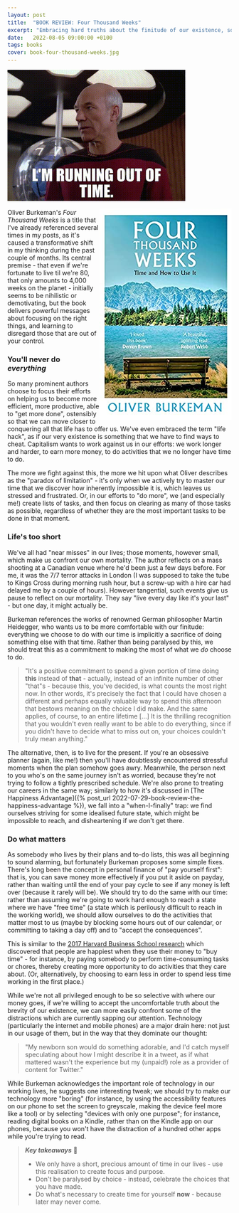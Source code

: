 ```yaml
---
layout: post
title:  "BOOK REVIEW: Four Thousand Weeks"
excerpt: "Embracing hard truths about the finitude of our existence, so that we can accomplish more."
date:   2022-08-05 09:00:00 +0100
tags: books
cover: book-four-thousand-weeks.jpg
---
```


![Jean-Luc Picard: I'm running out of time.](/assets/img/picard-running-out-of-time.gif)

<img src="/assets/img/book-four-thousand-weeks.jpg" align="right">Oliver Burkeman's _Four Thousand Weeks_ is a title that I've already referenced several times in my posts, as it's caused a transformative shift in my thinking during the past couple of months. Its central premise - that even if we're fortunate to live til we're 80, that only amounts to 4,000 weeks on the planet - initially seems to be nihilistic or demotivating, but the book delivers powerful messages about focusing on the right things, and learning to disregard those that are out of your control.

### You'll never do _everything_

So many prominent authors choose to focus their efforts on helping us to become more efficient, more productive, able to "get more done", ostensibly so that we can move closer to conquering all that life has to offer us. We've even embraced the term "life hack", as if our very existence is something that we have to find ways to cheat. Capitalism wants to work against us in our efforts: we work longer and harder, to earn more money, to do activities that we no longer have time to do.

The more we fight against this, the more we hit upon what Oliver describes as the "paradox of limitation" - it's only when we actively try to master our time that we discover how inherently impossible it is, which leaves us stressed and frustrated. Or, in our efforts to "do more", we (and especially me!) create lists of tasks, and then focus on clearing as many of those tasks as possible, regardless of whether they are the most important tasks to be done in that moment.

### Life's too short

We've all had "near misses" in our lives; those moments, however small, which make us confront our own mortality. The author reflects on a mass shooting at a Canadian venue where he'd been just a few days before. For me, it was the 7/7 terror attacks in London (I was supposed to take the tube to Kings Cross during morning rush hour, but a screw-up with a hire car had delayed me by a couple of hours). However tangential, such events give us pause to reflect on our mortality. They say "live every day like it's your last" - but one day, it might actually be.

Burkeman references the works of renowned German philosopher Martin Heidegger, who wants us to be more comfortable with our finitude: everything we choose to do with our time is implicitly a sacrifice of doing something else with that time. Rather than being paralysed by this, we should treat this as a commitment to making the most of what we _do_ choose to do.

> "It's a positive commitment to spend a given portion of time doing **this** instead of **that** - actually, instead of an infinite number of other "that"s - because this, you've decided, is what counts the most right now. In other words, it's precisely the fact that I could have chosen a different and perhaps equally valuable way to spend this afternoon that bestows meaning on the choice I did make. And the same applies, of course, to an entire lifetime [...] It is the thrilling recognition that you wouldn't even really want to be able to do everything, since if you didn't have to decide what to miss out on, your choices couldn't truly mean anything."

The alternative, then, is to live for the present. If you're an obsessive planner (again, like me!) then you'll have doubtlessly encountered stressful moments when the plan somehow goes awry. Meanwhile, the person next to you who's on the same journey isn't as worried, because they're not trying to follow a tightly prescribed schedule. We're also prone to treating our careers in the same way; similarly to how it's discussed in [The Happiness Advantage]({% post_url 2022-07-29-book-review-the-happiness-advantage %}), we fall into a "when-I-finally" trap: we find ourselves striving for some idealised future state, which might be impossible to reach, and disheartening if we don't get there.

### Do what matters

As somebody who lives by their plans and to-do lists, this was all beginning to sound alarming, but fortunately Burkeman proposes some simple fixes. There's long been the concept in personal finance of "pay yourself first": that is, you can save money more effectively if you put it aside on payday, rather than waiting until the end of your pay cycle to see if any money is left over (because it rarely will be). We should try to do the same with our time: rather than assuming we're going to work hard enough to reach a state where we have "free time" (a state which is perilously difficult to reach in the working world), we should allow ourselves to do the activities that matter most to us (maybe by blocking some hours out of our calendar, or committing to taking a day off) and to "accept the consequences".

This is similar to the [2017 Harvard Business School research](https://www.pnas.org/doi/full/10.1073/pnas.1706541114) which discovered that people are happiest when they use their money to "buy time" - for instance, by paying somebody to perform time-consuming tasks or chores, thereby creating more opportunity to do activities that they care about. (Or, alternatively, by choosing to earn less in order to spend less time working in the first place.)

While we're not all privileged enough to be so selective with where our money goes, if we're willing to accept the uncomfortable truth about the brevity of our existence, we can more easily confront some of the distractions which are currently sapping our attention. Technology (particularly the internet and mobile phones) are a major drain here: not just in our usage of them, but in the way that they dominate our thought:

> "My newborn son would do something adorable, and I'd catch myself speculating about how I might describe it in a tweet, as if what mattered wasn't the experience but my (unpaid!) role as a provider of content for Twitter."

While Burkeman acknowledges the important role of technology in our working lives, he suggests one interesting tweak; we should try to make our technology more "boring" (for instance, by using the accessibility features on our phone to set the screen to greyscale, making the device feel more like a tool) or by selecting "devices with only one purpose"; for instance, reading digital books on a Kindle, rather than on the Kindle app on our phones, because you won't have the distraction of a hundred other apps while you're trying to read.

> **_Key takeaways_** 📝  
> * We only have a short, precious amount of time in our lives - use this realisation to create focus and purpose.
> * Don't be paralysed by choice - instead, celebrate the choices that you have made.
> * Do what's necessary to create time for yourself **now** - because later may never come.